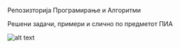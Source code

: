 Репозизторија Програмирање и Алгоритми 

Решени задачи, примери и слично по предметот ПИА

![alt text](https://gifimage.net/wp-content/uploads/2018/04/programming-gif-6.gif)

